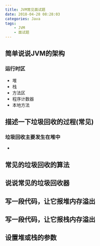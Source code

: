 ```yaml
---
title: JVM常见面试题
date: 2018-04-28 08:28:03
categories: Java
tags: 
    - JVM
    - 面试题
---
```

## 简单说说JVM的架构
### 运行时区
- 堆
- 栈
- 方法区
- 程序计数器
- 本地方法
## 描述一下垃圾回收的过程(常见)
### 垃圾回收主要发生在堆中
- 
## 常见的垃圾回收的算法

## 说说常见的垃圾回收器

## 写一段代码，让它报堆内存溢出

## 写一段代码，让它报栈内存溢出

## 设置堆或栈的参数

